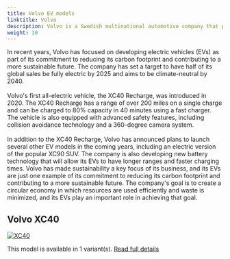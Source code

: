 ```yaml
---
title: Volvo EV models
linktitle: Volvo
description: Volvo is a Swedish multinational automotive company that produces a range of cars, trucks, buses, and construction equipment. The company was founded in 1927 and has since become known for its commitment to safety, innovation, and sustainability.
weight: 30
---
```

In recent years, Volvo has focused on developing electric vehicles (EVs) as part of its commitment to reducing its carbon footprint and contributing to a more sustainable future. The company has set a target to have half of its global sales be fully electric by 2025 and aims to be climate-neutral by 2040.  <br /> <br /> Volvo's first all-electric vehicle, the XC40 Recharge, was introduced in 2020. The XC40 Recharge has a range of over 200 miles on a single charge and can be charged to 80% capacity in 40 minutes using a fast charger. The vehicle is also equipped with advanced safety features, including collision avoidance technology and a 360-degree camera system. <br /> <br />In addition to the XC40 Recharge, Volvo has announced plans to launch several other EV models in the coming years, including an electric version of the popular XC90 SUV. The company is also developing new battery technology that will allow its EVs to have longer ranges and faster charging times. Volvo has made sustainability a key focus of its business, and its EVs are just one example of its commitment to reducing its carbon footprint and contributing to a more sustainable future. The company's goal is to create a circular economy in which resources are used efficiently and waste is minimized, and its EVs play an important role in achieving that goal. 


## Volvo XC40

[![XC40](https://media.evkx.net/multimedia/models/volvo/xc40/xc40_recharge_single_motor_er/main_1_st.jpg)](xc40)

This model is available in 1 variant(s). 
[Read full details](xc40/)
